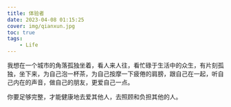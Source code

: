 ```yaml
---
title: 体验者
date: 2023-04-08 01:15:25
cover: img/qianxun.jpg
toc: true
tags:
    - Life
---
```


我想在一个城市的角落孤独坐着，看人来人往，看忙碌于生活中的众生，有片刻孤独，坐下来，为自己泡一杯茶，为自己按摩一下疲倦的肩膀，跟自己在一起，听自己内在的声音，做自己的朋友，更爱自己一点。

你要足够完整，才能健康地去爱其他人，去照顾和负担其他的人。
